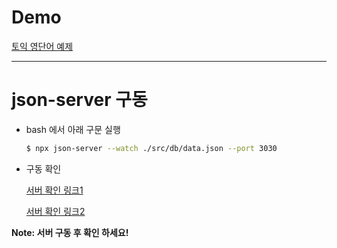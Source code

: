 # Demo

[토익 영단어 예제](https://yellowk4.github.io/voca/)

-------------------------------------------------------------

# json-server 구동

- bash 에서 아래 구문 실행

	``` bash
	$ npx json-server --watch ./src/db/data.json --port 3030
	```

- 구동 확인

	[서버 확인 링크1](http://localhost:3030/days)
	
	[서버 확인 링크2](http://localhost:3030/words)

**Note: 서버 구동 후 확인 하세요!**

